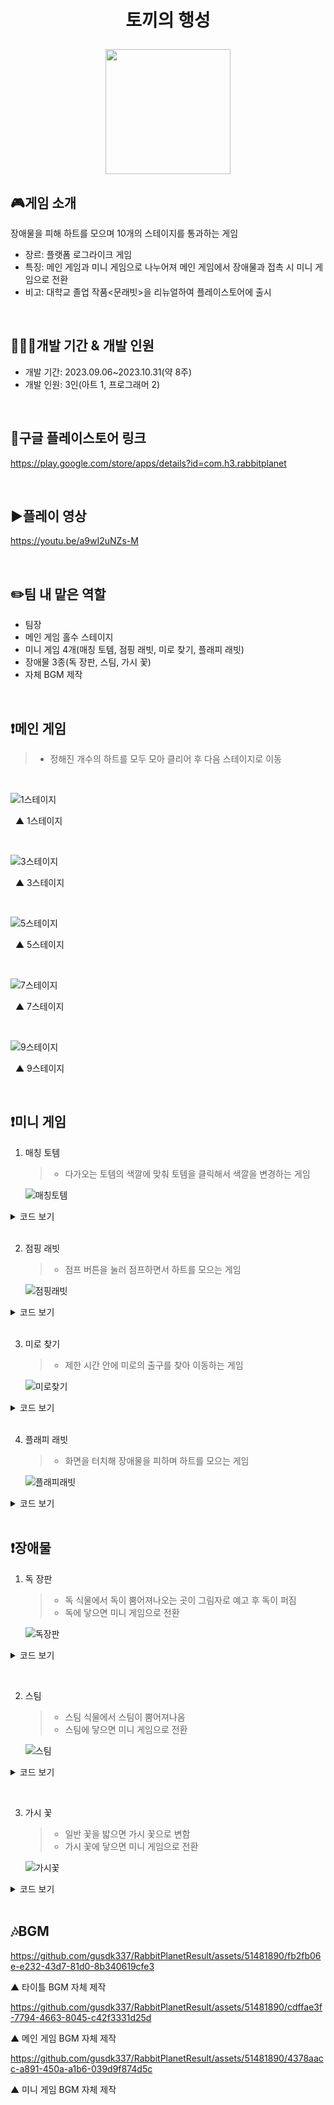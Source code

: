 # <p align="center">토끼의 행성</p>

<p align="center">
<img src="https://github.com/gusdk337/RabbitPlanetResult/assets/51481890/0b826058-0f23-49c7-b9cb-a6a39f41a659" width="200">
</p>

## 🎮게임 소개
장애물을 피해 하트를 모으며 10개의 스테이지를 통과하는 게임 &nbsp;

- 장르: 플랫폼 로그라이크 게임
- 특징: 메인 게임과 미니 게임으로 나누어져 메인 게임에서 장애물과 접촉 시 미니 게임으로 전환
- 비고: 대학교 졸업 작품<문래빗>을 리뉴얼하여 플레이스토어에 출시

&nbsp;

## 👩🏻‍💻개발 기간 & 개발 인원
- 개발 기간: 2023.09.06~2023.10.31(약 8주)
- 개발 인원: 3인(아트 1, 프로그래머 2)
  
&nbsp;

## 🔗구글 플레이스토어 링크
https://play.google.com/store/apps/details?id=com.h3.rabbitplanet

&nbsp;

## ▶️플레이 영상
https://youtu.be/a9wI2uNZs-M

&nbsp;

## ✏️팀 내 맡은 역할
- 팀장
- 메인 게임 홀수 스테이지
- 미니 게임 4개(매칭 토템, 점핑 래빗, 미로 찾기, 플래피 래빗)
- 장애물 3종(독 장판, 스팀, 가시 꽃)
- 자체 BGM 제작

&nbsp;

## ❗메인 게임
> - 정해진 개수의 하트를 모두 모아 클리어 후 다음 스테이지로 이동

&nbsp;

![1스테이지](https://github.com/gusdk337/RabbitPlanetResult/assets/51481890/07b3269e-77fb-4706-9170-130ca0a4f1a1)

&nbsp;
▲ 1스테이지

&nbsp;

![3스테이지](https://github.com/gusdk337/RabbitPlanetResult/assets/51481890/e39de233-1bd8-4757-a0b5-892022fdc876)

&nbsp;
▲ 3스테이지

&nbsp;

![5스테이지](https://github.com/gusdk337/RabbitPlanetResult/assets/51481890/26aac410-26e0-4d5b-8049-473f15e4a089)

&nbsp;
▲ 5스테이지

&nbsp;

![7스테이지](https://github.com/gusdk337/RabbitPlanetResult/assets/51481890/483a0235-e18d-4d93-8a64-3007c47fb087)

&nbsp;
▲ 7스테이지

&nbsp;

![9스테이지](https://github.com/gusdk337/RabbitPlanetResult/assets/51481890/73bd3c21-2b22-44d7-938e-d70a624c5f97)

&nbsp;
▲ 9스테이지

&nbsp;

## ❗미니 게임
1. 매칭 토템
   > - 다가오는 토템의 색깔에 맞춰 토템을 클릭해서 색깔을 변경하는 게임

    ![매칭토템](https://github.com/gusdk337/RabbitPlanetResult/assets/51481890/91e734b5-8449-4af3-a5b9-68ddd209aa15)

<details>
 <summary>코드 보기</summary>
 
```ts
using System.Collections;
using System.Collections.Generic;
using UnityEngine;

public class MatchingMain : MonoBehaviour
{
    public GameObject[] TotemPrefabs;
    public GameObject TotemSetPrefab;

    private float repeatInterval = 4f;

    public GameObject basicTotem;
    public UIMatchingDirector director;

    private void Awake()
    {
        //처음 시작하면 기본 토템이 생김
        GameObject basicTotemGo = Instantiate(basicTotem);

        basicTotemGo.transform.position = new Vector3(-0.0561285f, 29.79639f, 17.74149f);
        //basicTotemGo.transform.rotation = Quaternion.Euler(0, 90, 0);
        //basicTotemGo.transform.localScale = Vector3.one;

        //게임 방법 설명중 플레이 안되게 멈추기
        Time.timeScale = 0;

    }

    private void Start()
    {
        AudioListener.volume = 5;
        //토템이 반복적으로 생김
        InvokeRepeating("GenerateTotemSet", 0.0f, repeatInterval);
    }

    private void Update()
    {
        this.ClickTotem();

    }

    public void GenerateTotemSet()
    {
        GameObject totemSetGo = Instantiate(TotemSetPrefab);
        totemSetGo.transform.position = new Vector3(0, 30f, 100f);

    }

    public void ClickTotem()
    {
        if (Input.GetMouseButtonDown(0))
        {
            Ray ray = Camera.main.ScreenPointToRay(Input.mousePosition);
            RaycastHit hit;

            if (Physics.Raycast(ray, out hit))
            {
                Debug.Log(hit);

                //클릭한 토템이 토템1이면
                if (hit.collider.gameObject.tag == "BasicTotem1")
                {
                    SoundManager.PlaySFX("Pop");
                    //BasicTotems(Clone)을 찾아 부모로 설정하고 토템2로 변경
                    GameObject parent = GameObject.Find("BasicTotems(Clone)");

                    GameObject basicTotem = Instantiate(TotemPrefabs[1], hit.collider.transform.position, Quaternion.Euler(0, -90, 0));
                    basicTotem.transform.parent = parent.transform;

                    Destroy(hit.collider.gameObject);
                }
                //클릭한 토템이 토템2면
                else if (hit.collider.gameObject.tag == "BasicTotem2")
                {
                    SoundManager.PlaySFX("Pop");

                    //BasicTotems(Clone)을 찾아 부모로 설정하고 토템1로 변경
                    GameObject parent = GameObject.Find("BasicTotems(Clone)");

                    GameObject basicTotem = Instantiate(TotemPrefabs[0], hit.collider.transform.position, Quaternion.Euler(0, -90, 0));
                    basicTotem.transform.parent = parent.transform;

                    Destroy(hit.collider.gameObject);
                }

            }
        }
    }
}

```
▲ MatchingMain 스크립트

```ts
using System.Collections;
using System.Collections.Generic;
using UnityEngine;

public class BasicTotem : MonoBehaviour
{
    public bool isGameOver;
    public GameObject parentObject;

    private void Start()
    {
        this.parentObject = GameObject.Find("BasicTotems(Clone)");
    }

    private void OnTriggerEnter(Collider other)
    {
        //베이직 토템 1과 토템2가 부딪히거나, 베이직 토템2와 토템1이 부딪히면 베이직토템 삭제 -> 게임오버(디렉터에서)
        if(this.gameObject.CompareTag("BasicTotem1") && other.gameObject.CompareTag("Totem2") || this.gameObject.CompareTag("BasicTotem2") && other.gameObject.CompareTag("Totem1"))
        {
            Destroy(this.parentObject);
        }
    }
}


```
▲ BasicTotem 스크립트

```ts
using System.Collections;
using System.Collections.Generic;
using UnityEngine;
using UnityEngine.UI;

public class UIMatchingDirector : MonoBehaviour
{
    public UIGameOver uiGameOver;
    public UIGameRule uiGameRule;
    public UIMemoryClear uiGameClear;
    public GameObject basicTotem;
    public int totemCnt;
    public Text txtCurrentTotemCnt;
    public Text txtMaxTotemCnt;
    public bool isClear;

    public Text timerText;

    public float currentTime;


    private void Start()
    {
        this.basicTotem = GameObject.Find("BasicTotems(Clone)");
        this.txtMaxTotemCnt.text = 3.ToString();

        //매칭 토템 이벤트
        EventDispatcher.instance.AddEventHandler((int)EventEnum.eEventType.DestroyTotem, new EventHandler((type) =>
        {
            this.PlusTotemCnt();
        }));
    }

    private void Update()
    {
        this.ShowGameOver();

        this.txtCurrentTotemCnt.text = this.totemCnt.ToString();

        if (this.txtCurrentTotemCnt.text == this.txtMaxTotemCnt.text)
        {
            this.uiGameClear.gameObject.SetActive(true);
        }
    }

    public void ShowGameOver()
    {
        if (this.basicTotem == null)
        {
            this.uiGameOver.gameObject.SetActive(true);
        }
    }

    public void PlusTotemCnt()
    {
        totemCnt++;
    }

    public void TimeStop()
    {
        Time.timeScale = 0;
    }
}


```
▲ UIMatchingDirector 스크립트
</details>
&nbsp;

2. 점핑 래빗
   > - 점프 버튼을 눌러 점프하면서 하트를 모으는 게임

    ![점핑래빗](https://github.com/gusdk337/RabbitPlanetResult/assets/51481890/b8bed44d-2612-4e2c-a437-db1de7d2d9b1)

<details>
 <summary>코드 보기</summary>
 
```ts
using System.Collections;
using System.Collections.Generic;
using UnityEngine;

public class JumpingPlayer : MonoBehaviour
{
    public enum eState
    {
        Idle, Jump
    }

    private float moveSpeed = 2f;
    private Animator anim;
    private eState state;
    private Rigidbody rb;
    private float jumpForce = 4f;
    private bool isAnimating = false;

    public int heartCnt;

    public VariableJoystick joy;

    private void Start()
    {
        this.anim = this.GetComponent<Animator>();
        this.rb = GetComponent<Rigidbody>();

    }

    private void Update()
    {
        this.Move();
    }

    public void Move()
    {
        float h = Input.GetAxisRaw("Horizontal") + joy.Horizontal;

        Vector3 dir = Vector3.Normalize(new Vector3(h, 0, 0));

        this.transform.Translate(dir * this.moveSpeed * Time.deltaTime, Space.World);
    }

    public void Jump()
    {
        rb.velocity = Vector3.up * jumpForce;

        this.state = eState.Jump;
        this.anim.SetInteger("State", 1);

        this.isAnimating = true;

        if (isAnimating)
        {
            this.anim.Play("Jump", 0, 0);
        }
    }

    private void OnCollisionEnter(Collision collision)
    {
        if (collision.gameObject.CompareTag("Heart"))
        {
            this.heartCnt++;
            Debug.Log(heartCnt);
            SoundManager.PlaySFX("Pop");
            Destroy(collision.gameObject);
        }
    }
}

```
▲ JumpingPlayer 스크립트

```ts
using System.Collections;
using System.Collections.Generic;
using UnityEngine;

public class JumpingMain : MonoBehaviour
{
    public GameObject boardPrefab;
    private float repeatInterval = 1.3f;

    private void Awake()
    {
        //게임 방법 설명중 플레이 안되게 멈추기
        Time.timeScale = 0;
    }

    private void Start()
    {
        InvokeRepeating("GenerateBoard", 0.0f, repeatInterval);
    }

    public void GenerateBoard()
    {
        GameObject boardGo = Instantiate(boardPrefab);
        boardGo.transform.position = new Vector3(Random.Range(-3f, 3f), 19.46f, 33f);
    }

}

```
▲ JumpingMain 스크립트

```ts
using System.Collections;
using System.Collections.Generic;
using UnityEngine;

public class Board : MonoBehaviour
{
    private float speed = 3f;


    private void Update()
    {
        this.MoveBoard();
    }

    public void MoveBoard()
    {
        this.transform.Translate(-this.transform.forward * this.speed * Time.deltaTime);

        if (this.gameObject.transform.position.z < 7f)
        {
            Destroy(this.gameObject);
        }

    }
}

```
▲ Board 스크립트

```ts
using System.Collections;
using System.Collections.Generic;
using UnityEngine;
using UnityEngine.UI;

public class UIJumpingDirector : MonoBehaviour
{
    public Button btnJump;
    public JumpingPlayer player;
    public UIGameRule uiGameRule;
    public UIGameOver uiGameOver;
    public UIMemoryClear uiGameClear;

    public Text txtCurrentHeartCnt;
    public Text txtMaxHeartCnt;

    private bool isClear;

    private void Start()
    {
        this.txtMaxHeartCnt.text = 3.ToString();

    }
    void Update()
    {
        this.btnJump.onClick.AddListener(() =>
        {
            this.player.Jump();
        });

        this.txtCurrentHeartCnt.text = this.player.heartCnt.ToString();

        if (this.txtCurrentHeartCnt.text == this.txtMaxHeartCnt.text)
        {
            this.uiGameClear.gameObject.SetActive(true);
            this.isClear = true;
        }

        if(this.player.transform.position.y <= 21f)
        {
            if (!this.isClear)
            {
                this.uiGameOver.gameObject.SetActive(true);
            }
        }

    }
}

```
▲ UIJumpingDirector 스크립트

</details>
&nbsp;

3. 미로 찾기
   > - 제한 시간 안에 미로의 출구를 찾아 이동하는 게임

     ![미로찾기](https://github.com/gusdk337/RabbitPlanetResult/assets/51481890/a165dcfe-b196-4772-a2fa-f209d8d03fd4)

<details>
 <summary>코드 보기</summary>
 
```ts
using System.Collections;
using System.Collections.Generic;
using UnityEngine;

public class MazePlayer : MonoBehaviour
{
    public enum eState
    {
        Idle, Walk
    }

    public Animator anim;
    private eState state;
    public float speed = 3f;

    //게임 오버 시 플레이어 멈추기
    public bool isStopped;

    public VariableJoystick joy;

    private void Start()
    {
        this.anim = this.GetComponent<Animator>();
        this.state = eState.Idle;
    }

    private void Update()
    {
        float h = Input.GetAxisRaw("Horizontal") + joy.Horizontal;
        float v = Input.GetAxisRaw("Vertical") + joy.Vertical;
        Vector3 dir = Vector3.Normalize(new Vector3(h, 0, v));

        this.transform.Translate(dir * this.speed * Time.deltaTime, Space.World);

        var angle = Mathf.Atan2(dir.x, dir.z) * Mathf.Rad2Deg;

        if (dir != Vector3.zero)
        {
            this.anim.SetInteger("State", 1);
            this.transform.rotation = Quaternion.AngleAxis(angle, Vector3.up);

        }
        else
        {
            this.anim.SetInteger("State", 0);
        }

        this.StopMove();    //게임 오버되면 멈춤

    }

    public void StopMove()
    {
        Rigidbody rb = GetComponent<Rigidbody>();

        if (this.isStopped)
        {
            this.speed = 0;
            rb.velocity = Vector3.zero;
        }
    }
}

```
▲ MazePlayer 스크립트

```ts
using System.Collections;
using System.Collections.Generic;
using UnityEngine;

public class MazeMain : MonoBehaviour
{
    public Transform goalPos;
    public MazePlayer player;
    public UIMazeDirector director;

    public float arrivalDistance = 0.5f;

    public float distanceToGoal;

    public GameObject heart;

    private void Awake()
    {
        //게임 방법 설명중 플레이 안되게 멈추기
        Time.timeScale = 0;
    }

    private void Update()
    {
        this.distanceToGoal = Vector3.Distance(player.transform.position, goalPos.position);

        //골인 지점 도착
        if (distanceToGoal <= arrivalDistance)
        {
            Destroy(this.heart);

            this.player.isStopped = true;

            this.director.uiGameClear.gameObject.SetActive(true);
        }
    }
}

```
▲ MazeMain 스크립트

```ts
using System.Collections;
using System.Collections.Generic;
using UnityEngine;
using UnityEngine.UI;

public class UIMazeDirector : MonoBehaviour
{
    public UIGameOver uiGameOver;
    public UIGameRule uiGameRule;
    public UIMemoryClear uiGameClear;
    public MazePlayer player;
    public Text timerText;
    public float totalTime = 30f; // 시작할 시간(60초)

    public float currentTime;

    void Start()
    {
        currentTime = totalTime;
        UpdateTimerDisplay();
    }
    private void Update()
    {
        if (currentTime > 0)
        {
            currentTime -= Time.deltaTime;
            UpdateTimerDisplay();
        }
        else
        {
            currentTime = 0;
            UpdateTimerDisplay();

            if (this.uiGameOver != null)
            {
                this.uiGameOver.gameObject.SetActive(true);
            }
        }
    }
    private void UpdateTimerDisplay()
    {
        // 시간을 정수로 반올림하여 텍스트에 표시
        timerText.text = Mathf.Ceil(currentTime).ToString();
    }
}

```
▲ UIMazeDirector 스크립트

</details>
&nbsp;

4. 플래피 래빗
   > - 화면을 터치해 장애물을 피하며 하트를 모으는 게임

     ![플래피래빗](https://github.com/gusdk337/RabbitPlanetResult/assets/51481890/96e5972e-79ad-438b-8026-28b7c50b8dbc)

<details>
 <summary>코드 보기</summary>
 
```ts
using System.Collections;
using System.Collections.Generic;
using UnityEngine;

public class FlappyPlayer : MonoBehaviour
{
    public enum eState
    {
        Idle, Jump
    }

    public Animator anim;
    private eState state;
    private Rigidbody rb;
    public float jumpForce = 5f;
    private bool isAnimating = false;

    public int heartCnt;

    private void Start()
    {
        AudioListener.volume = 5;
        this.anim = this.GetComponent<Animator>();
        this.state = eState.Idle;
        this.rb = GetComponent<Rigidbody>();
    }

    private void Update()
    {
        if (Input.GetMouseButtonDown(0))
        {
            this.anim.SetInteger("State", 1);
            this.state = eState.Jump;
            this.Jump();
            this.isAnimating = true;

            if (isAnimating)
            {
                this.anim.Play("Jump", 0, 0);
            }
        }
        else
        {
            this.anim.SetInteger("State", 0);
            this.state = eState.Idle;
        }

        if(this.gameObject.transform.position.y > 3.9 || this.gameObject.transform.position.y < -3)
        {
            Destroy(this.gameObject);
        }
    }

    public void Jump()
    {
        rb.velocity = Vector3.up * jumpForce;

        this.state = eState.Jump;
    }

    private void OnTriggerEnter(Collider other)
    {
        if(other.gameObject.tag == "Obstacle")
        {
            Destroy(this.gameObject);
        }
    }

    private void OnCollisionEnter(Collision collision)
    {
        if (collision.gameObject.CompareTag("Heart"))
        {
            this.heartCnt++;
            Debug.Log(heartCnt);
            SoundManager.PlaySFX("Pop");
            Destroy(collision.gameObject);

        }
    }
}

```
▲ FlappyPlayer 스크립트

```ts
using System.Collections;
using System.Collections.Generic;
using UnityEngine;

public class FlappyMain : MonoBehaviour
{
    public UIFlappyDirector director;

    public GameObject stemPrefab;
    public GameObject flowerPrefab;
    public GameObject heartPrefab;

    private float repeatInterval1 = 3.0f;
    private float repeatInterval2 = 4.0f;
    private float repeatInterval3 = 4.5f;

    private void Awake()
    {
        //게임 방법 설명중 플레이 안되게 멈추기
        Time.timeScale = 0;
    }

    public void Init()
    {
        this.director.Init();
    }

    private void Start()
    {
        //n초마다 장애물 생성
        InvokeRepeating("GenerateStem", 0.0f, repeatInterval1);
        InvokeRepeating("GenerateFlower", 0.0f, repeatInterval2);

        //n초마다 하트 생성
        InvokeRepeating("GenerateHeart", 0.0f, repeatInterval3);
    }

    public void GenerateStem()
    {
        GameObject stem = Instantiate(stemPrefab);
        stem.transform.position = new Vector3(12.01f, Random.Range(4.9f, 5.3f), -0.354388f);
        stem.transform.localScale = new Vector3(Random.Range(1f, 3f), Random.Range(1f, 3f), Random.Range(1f, 3f));

    }

    public void GenerateFlower()
    {
        GameObject flower = Instantiate(flowerPrefab);
        flower.transform.position = new Vector3(12.01f, -2.53f, -0.354388f);
        flower.transform.localScale = new Vector3(Random.Range(8.817859f, 15f), Random.Range(8.817859f, 15f), Random.Range(8.817859f, 15f));
    }
    public void GenerateHeart()
    {
        GameObject heartGo = Instantiate(heartPrefab);
        heartGo.transform.position = new Vector3(12.01f, Random.Range(-0.1f, 3f), -0.354388f);
    }

}

```
▲ FlappyMain 스크립트

```ts
using System.Collections;
using System.Collections.Generic;
using UnityEngine;

public class Stem : MonoBehaviour
{
    public float speed = 2f;

    private void Update()
    {
        this.transform.Translate(this.transform.right * this.speed * Time.deltaTime);

        if(this.gameObject.transform.position.x < -14.5)
        {
            Destroy(this.gameObject);
        }
    }
}

```
▲ Stem 스크립트

```ts
using System.Collections;
using System.Collections.Generic;
using UnityEngine;

public class Flower : MonoBehaviour
{
    public float speed = 2f;

    private void Update()
    {
        this.transform.Translate(this.transform.right * this.speed * Time.deltaTime);

        if (this.gameObject.transform.position.x < -14.5)
        {
            Destroy(this.gameObject);
        }
    }
}

```
▲ Flower 스크립트

```ts
using System.Collections;
using System.Collections.Generic;
using UnityEngine;

public class FlappyHeart : MonoBehaviour
{
    public float speed = 2f;

    private void Update()
    {
        this.transform.Translate(Vector3.left * this.speed * Time.deltaTime, Space.World);

        if (this.gameObject.transform.position.x < -14.5)
        {
            Destroy(this.gameObject);
        }
    }
}

```
▲ FlappyHeart 스크립트

</details>
&nbsp;

## ❗장애물
1. 독 장판
   > - 독 식물에서 독이 뿜어져나오는 곳이 그림자로 예고 후 독이 퍼짐
   > - 독에 닿으면 미니 게임으로 전환
   
   ![독장판](https://github.com/gusdk337/RabbitPlanetResult/assets/51481890/a57d3de1-4209-4296-b03c-c986032d9757)

<details>
 <summary>코드 보기</summary>
 
```ts
using System.Collections;
using System.Collections.Generic;
using UnityEngine;

public class PoisonGenerator : MonoBehaviour
{
    public GameObject fxPoisonInFlower;
    public GameObject fxPoisonOnTile;
    private float repeatInterval = 3.0f;    //반복되는 시간

    private GameObject poisonGoOnTile; //타일에 생성되는 독
    private GameObject poisonGoInFlower; //꽃에 생성되는 독

    public float x1;
    public float x2;
    public float y;
    public float z1;
    public float z2;

    public void Init(float x1, float x2, float y, float z1, float z2)
    {
        this.x1 = x1;
        this.x2 = x2;
        this.y = y;
        this.z1 = z1;
        this.z2 = z2;
    }

    void Start()
    {
        //반복적으로 독 생성(꽃에서)
        InvokeRepeating("GeneratePoisonInFlower", 0.0f, repeatInterval);

        //반복적으로 독 생성(타일에서)
        InvokeRepeating("GeneratePoisonOnTile", 0.0f, repeatInterval);

    }

    public void GeneratePoisonInFlower()
    {
        this.poisonGoInFlower = Instantiate(fxPoisonInFlower);
    }

    public void GeneratePoisonOnTile()
    {
        this.poisonGoOnTile = Instantiate(fxPoisonOnTile);
        this.poisonGoOnTile.transform.position = new Vector3(Random.Range(x1, x2), y, Random.Range(z1, z2));  //랜덤 위치 정해주기
    }
}

```
▲  스크립트
</details>

&nbsp;

2. 스팀
   > - 스팀 식물에서 스팀이 뿜어져나옴
   > - 스팀에 닿으면 미니 게임으로 전환
   
   ![스팀](https://github.com/gusdk337/RabbitPlanetResult/assets/51481890/bd1e5c22-7092-4a04-80aa-9c0d5fc11df2)

<details>
 <summary>코드 보기</summary>
 
```ts
using System.Collections;
using System.Collections.Generic;
using UnityEngine;

public class Steam : MonoBehaviour
{
    public GameObject fxSteam;
    public bool isSteamActive;


    private void Start()
    {
        InvokeRepeating("ToggleSteam", 0.0f, 2f);   //2초마다 반복
    }

    private void OnTriggerEnter(Collider other)
    {
        if (other.gameObject.CompareTag("Player"))
        {
            Debug.Log("스팀에 닿음");
            EventDispatcher.instance.SendEvent((int)EventEnum.eEventType.StartMiniGame);
        }
    }

    public void ToggleSteam()
    {
        //켜져있으면 끄고 꺼져있으면 킴
        if (isSteamActive)
        {
            this.fxSteam.SetActive(false);
            isSteamActive = false;
        }
        else
        {
            this.fxSteam.SetActive(true);
            isSteamActive = true;
        }
    }

}

```
▲  스크립트
</details>

&nbsp;

3. 가시 꽃
   > - 일반 꽃을 밟으면 가시 꽃으로 변함
   > - 가시 꽃에 닿으면 미니 게임으로 전환
   
   ![가시꽃](https://github.com/gusdk337/RabbitPlanetResult/assets/51481890/3c95ca95-8bc7-4a1d-b0b2-11e669b0588d)

<details>
 <summary>코드 보기</summary>
 
```ts
using System.Collections;
using System.Collections.Generic;
using UnityEngine;

public class Thorn1 : MonoBehaviour
{
    public Animator anim;
    public GameObject sharpThorn;

    private void Start()
    {

    }

    private void OnTriggerEnter(Collider other)
    {
        if (other.gameObject.CompareTag("Player"))
        {
            this.anim.Play("Disappear");    //가시 꽃으로 바뀌는 애니메이션

            this.sharpThorn.SetActive(true);    //가시 꽃 활성화

            EventDispatcher.instance.SendEvent((int)EventEnum.eEventType.StartMiniGame);    //미니게임 전환 이벤트 발동
        }
    }
}

```
▲  스크립트
</details>
&nbsp;

## 🎶BGM

https://github.com/gusdk337/RabbitPlanetResult/assets/51481890/fb2fb06e-e232-43d7-81d0-8b340619cfe3

▲ 타이틀 BGM 자체 제작

https://github.com/gusdk337/RabbitPlanetResult/assets/51481890/cdffae3f-7794-4663-8045-c42f3331d25d

▲ 메인 게임 BGM 자체 제작

https://github.com/gusdk337/RabbitPlanetResult/assets/51481890/4378aacc-a891-450a-a1b6-039d9f874d5c

▲ 미니 게임 BGM 자체 제작

